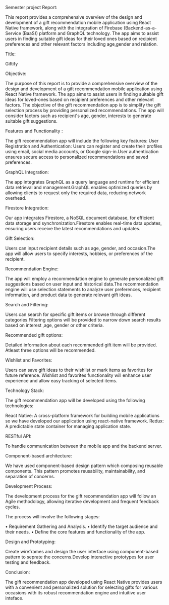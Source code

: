 Semester project Report:

This report provides a comprehensive overview of the design and development of a gift recommendation mobile application using React Native framework, along with the integration of Firebase (Backend-as-a-Service (BaaS)) platform and GraphQL technology. The app aims to assist users in finding suitable gift ideas for their loved ones based on recipient preferences and other relevant factors including age,gender and relation.

Title:

Giftify

Objective:

The purpose of this report is to provide a comprehensive overview of the design and development of a gift recommendation mobile application using React Native framework. The app aims to assist users in finding suitable gift ideas for loved-ones based on recipient preferences and other relevant factors. The objective of the gift recommendation app is to simplify the gift selection process by providing personalized recommendations. The app will consider factors such as recipient's age, gender, interests to generate suitable gift suggestions.

Features and Functionality :

The gift recommendation app will include the following key features: User Registration and Authentication: Users can register and create their profiles using email, social media accounts, or Google sign-in.User authentication ensures secure access to personalized recommendations and saved preferences.

GraphQL Integration:

The app integrates GraphQL as a query language and runtime for efficient data retrieval and management.GraphQL enables optimized queries by allowing clients to request only the required data, reducing network overhead.

Firestore Integration:

Our app integrates Firestore, a NoSQL document database, for efficient data storage and synchronization.Firestore enables real-time data updates, ensuring users receive the latest recommendations and updates.

Gift Selection:

Users can input recipient details such as age, gender, and occasion.The app will allow users to specify interests, hobbies, or preferences of the recipient.

Recommendation Engine:

The app will employ a recommendation engine to generate personalized gift suggestions based on user input and historical data.The recommendation engine will use selection statements to analyze user preferences, recipient information, and product data to generate relevant gift ideas.

Search and Filtering:

Users can search for specific gift items or browse through different categories.Filtering options will be provided to narrow down search results based on interest ,age, gender or other criteria.

Recommended gift options:

Detailed information about each recommended gift item will be provided. Atleast three options will be recommended.

Wishlist and Favorites:

Users can save gift ideas to their wishlist or mark items as favorites for future reference. Wishlist and favorites functionality will enhance user experience and allow easy tracking of selected items.

Technology Stack:

The gift recommendation app will be developed using the following technologies:

React Native: A cross-platform framework for building mobile applications so we have developed our application using react-native framework. Redux: A predictable state container for managing application state.

RESTful API:

To handle communication between the mobile app and the backend server.

Component-based architecture:

We have used component-based design pattern which composing reusable components. This pattern promotes reusability, maintainability, and separation of concerns.

Development Process:

The development process for the gift recommendation app will follow an Agile methodology, allowing iterative development and frequent feedback cycles.

The process will involve the following stages:

• Requirement Gathering and Analysis. • Identify the target audience and their needs. • Define the core features and functionality of the app.

Design and Prototyping:

Create wireframes and design the user interface using component-based pattern to seprate the concerns.Develop interactive prototypes for user testing and feedback.

Conclusion:

The gift recommendation app developed using React Native provides users with a convenient and personalized solution for selecting gifts for various occasions with its robust recommendation engine and intuitive user inteface.

